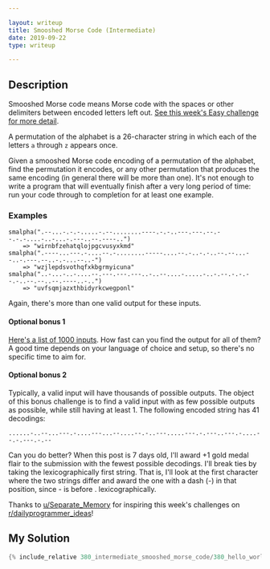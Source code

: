 ```yaml
---

layout: writeup
title: Smooshed Morse Code (Intermediate)
date: 2019-09-22
type: writeup

---
```


## Description

Smooshed Morse code means Morse code with the spaces or other delimiters between encoded letters left out. [See this week's Easy challenge for more detail](https://www.reddit.com/r/dailyprogrammer/comments/cmd1hb/20190805_challenge_380_easy_smooshed_morse_code_1/).

A permutation of the alphabet is a 26-character string in which each of the letters `a` through `z` appears once.

Given a smooshed Morse code encoding of a permutation of the alphabet, find the permutation it encodes, or any other permutation that produces the same encoding (in general there will be more than one). It's not enough to write a program that will eventually finish after a very long period of time: run your code through to completion for at least one example.

### Examples

```shell
smalpha(".--...-.-.-.....-.--........----.-.-..---.---.--.--.-.-....-..-...-.---..--.----..")
    => "wirnbfzehatqlojpgcvusyxkmd"
smalpha(".----...---.-....--.-........-----....--.-..-.-..--.--...--..-.---.--..-.-...--..-")
    => "wzjlepdsvothqfxkbgrmyicuna"
smalpha("..-...-..-....--.---.---.---..-..--....-.....-..-.--.-.-.--.-..--.--..--.----..-..")
    => "uvfsqmjazxthbidyrkcwegponl"
```

Again, there's more than one valid output for these inputs.

#### Optional bonus 1

[Here's a list of 1000 inputs](https://gist.github.com/cosmologicon/415be8987a24a3abd07ba1dddc3cf389#file-smorse2-bonus1-in). How fast can you find the output for all of them? A good time depends on your language of choice and setup, so there's no specific time to aim for.

#### Optional bonus 2

Typically, a valid input will have thousands of possible outputs. The object of this bonus challenge is to find a valid input with as few possible outputs as possible, while still having at least 1. The following encoded string has 41 decodings:

`......-..--...---.-....---...--....--.-..---.....---.-.---..---.-....--.-.---.-.--`

Can you do better? When this post is 7 days old, I'll award +1 gold medal flair to the submission with the fewest possible decodings. I'll break ties by taking the lexicographically first string. That is, I'll look at the first character where the two strings differ and award the one with a dash (-) in that position, since - is before . lexicographically.

Thanks to [u/Separate_Memory](https://www.reddit.com/u/Separate_Memory[) for inspiring this week's challenges on [r/dailyprogrammer_ideas](https://www.reddit.com/r/dailyprogrammer_ideas)!

## My Solution

```c++
{% include_relative 380_intermediate_smooshed_morse_code/380_hello_world.cc %}
```
